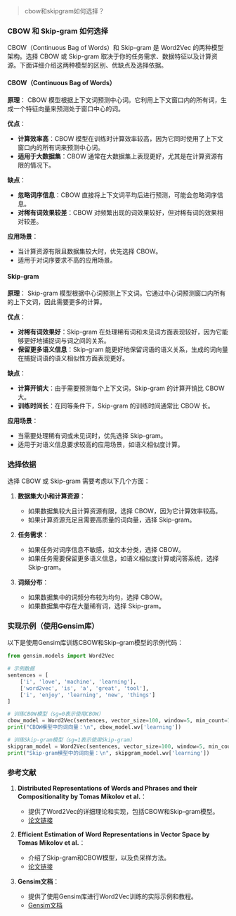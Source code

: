 > cbow和skipgram如何选择？


### CBOW 和 Skip-gram 如何选择

CBOW（Continuous Bag of Words）和 Skip-gram 是 Word2Vec 的两种模型架构。选择 CBOW 或 Skip-gram 取决于你的任务需求、数据特征以及计算资源。下面详细介绍这两种模型的区别、优缺点及选择依据。

#### CBOW（Continuous Bag of Words）

**原理**：
CBOW 模型根据上下文词预测中心词。它利用上下文窗口内的所有词，生成一个特征向量来预测处于窗口中心的词。

**优点**：
- **计算效率高**：CBOW 模型在训练时计算效率较高，因为它同时使用了上下文窗口内的所有词来预测中心词。
- **适用于大数据集**：CBOW 通常在大数据集上表现更好，尤其是在计算资源有限的情况下。

**缺点**：
- **忽略词序信息**：CBOW 直接将上下文词平均后进行预测，可能会忽略词序信息。
- **对稀有词效果较差**：CBOW 对频繁出现的词效果较好，但对稀有词的效果相对较差。

**应用场景**：
- 当计算资源有限且数据集较大时，优先选择 CBOW。
- 适用于对词序要求不高的应用场景。

#### Skip-gram

**原理**：
Skip-gram 模型根据中心词预测上下文词。它通过中心词预测窗口内所有的上下文词，因此需要更多的计算。

**优点**：
- **对稀有词效果好**：Skip-gram 在处理稀有词和未见词方面表现较好，因为它能够更好地捕捉词与词之间的关系。
- **保留更多语义信息**：Skip-gram 能更好地保留词语的语义关系，生成的词向量在捕捉词语的语义相似性方面表现更好。

**缺点**：
- **计算开销大**：由于需要预测每个上下文词，Skip-gram 的计算开销比 CBOW 大。
- **训练时间长**：在同等条件下，Skip-gram 的训练时间通常比 CBOW 长。

**应用场景**：
- 当需要处理稀有词或未见词时，优先选择 Skip-gram。
- 适用于对语义信息要求较高的应用场景，如语义相似度计算。

### 选择依据

选择 CBOW 或 Skip-gram 需要考虑以下几个方面：

1. **数据集大小和计算资源**：
   - 如果数据集较大且计算资源有限，选择 CBOW，因为它计算效率较高。
   - 如果计算资源充足且需要高质量的词向量，选择 Skip-gram。

2. **任务需求**：
   - 如果任务对词序信息不敏感，如文本分类，选择 CBOW。
   - 如果任务需要保留更多语义信息，如语义相似度计算或问答系统，选择 Skip-gram。

3. **词频分布**：
   - 如果数据集中的词频分布较为均匀，选择 CBOW。
   - 如果数据集中存在大量稀有词，选择 Skip-gram。

### 实现示例（使用Gensim库）

以下是使用Gensim库训练CBOW和Skip-gram模型的示例代码：

```python
from gensim.models import Word2Vec

# 示例数据
sentences = [
    ['i', 'love', 'machine', 'learning'],
    ['word2vec', 'is', 'a', 'great', 'tool'],
    ['i', 'enjoy', 'learning', 'new', 'things']
]

# 训练CBOW模型（sg=0表示使用CBOW）
cbow_model = Word2Vec(sentences, vector_size=100, window=5, min_count=1, sg=0)
print("CBOW模型中的词向量：\n", cbow_model.wv['learning'])

# 训练Skip-gram模型（sg=1表示使用Skip-gram）
skipgram_model = Word2Vec(sentences, vector_size=100, window=5, min_count=1, sg=1)
print("Skip-gram模型中的词向量：\n", skipgram_model.wv['learning'])
```

### 参考文献

1. **Distributed Representations of Words and Phrases and their Compositionality by Tomas Mikolov et al.**：
   - 提供了Word2Vec的详细理论和实现，包括CBOW和Skip-gram模型。
   - [论文链接](https://arxiv.org/abs/1310.4546)

2. **Efficient Estimation of Word Representations in Vector Space by Tomas Mikolov et al.**：
   - 介绍了Skip-gram和CBOW模型，以及负采样方法。
   - [论文链接](https://arxiv.org/abs/1301.3781)

3. **Gensim文档**：
   - 提供了使用Gensim库进行Word2Vec训练的实际示例和教程。
   - [Gensim文档](https://radimrehurek.com/gensim/models/word2vec.html)